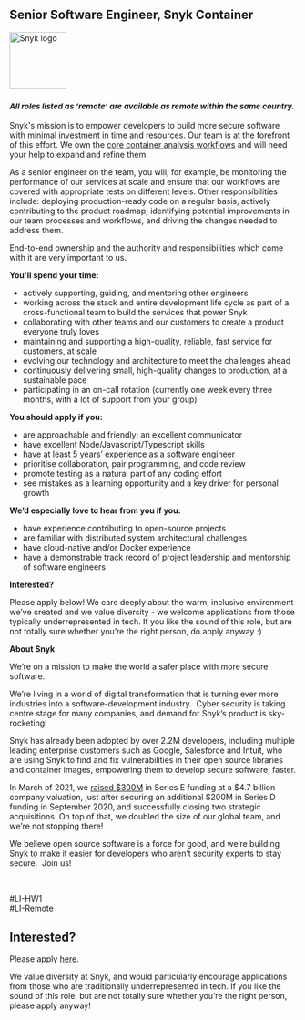 Senior Software Engineer, Snyk Container
---

<img src="https://res.cloudinary.com/snyk/image/upload/v1537345894/press-kit/brand/logo-black.png" width="100" alt="Snyk logo" />

<h3><em><strong><sub>All roles listed as ‘remote’ are available as remote within the same country.</sub></strong></em></h3>
<p><span style="font-weight: 400;">Snyk's mission is to empower developers to build more secure software with minimal investment in time and resources. Our team is at the forefront of this effort. We own the <a href="https://snyk.io/product/container-vulnerability-management/" target="_blank">core container analysis workflows</a> and will need your help to expand and refine them.</span></p>
<p><span style="font-weight: 400;">As a senior engineer on the team, you will, for example, be monitoring the performance of our services at scale and ensure that our workflows are covered with appropriate tests on different levels. Other responsibilities include: deploying production-ready code on a regular basis, actively contributing to the product roadmap; identifying potential improvements in our team processes and workflows, and driving the changes needed to address them.</span></p>
<p><span style="font-weight: 400;">End-to-end ownership and the authority and responsibilities which come with it are very important to us.</span></p>
<p><strong>You'll spend your time:</strong></p>
<ul>
<li style="font-weight: 400;"><span style="font-weight: 400;">actively supporting, guiding, and mentoring other engineers</span></li>
<li style="font-weight: 400;"><span style="font-weight: 400;">working across the stack and entire development life cycle as part of a cross-functional team to build the services that power Snyk</span></li>
<li style="font-weight: 400;"><span style="font-weight: 400;">collaborating with other teams and our customers to create a product everyone truly loves</span></li>
<li style="font-weight: 400;"><span style="font-weight: 400;">maintaining and supporting a high-quality, reliable, fast service for customers, at scale</span></li>
<li style="font-weight: 400;"><span style="font-weight: 400;">evolving our technology and architecture to meet the challenges ahead</span></li>
<li style="font-weight: 400;"><span style="font-weight: 400;">continuously delivering small, high-quality changes to production, at a sustainable pace</span></li>
<li style="font-weight: 400;"><span style="font-weight: 400;">participating in an on-call rotation (currently one week every three months, with a lot of support from your group)</span></li>
</ul>
<p><strong>You should apply if you:</strong></p>
<ul>
<li style="font-weight: 400;"><span style="font-weight: 400;">are approachable and friendly; an excellent communicator</span></li>
<li style="font-weight: 400;"><span style="font-weight: 400;">have excellent Node/Javascript/Typescript skills</span></li>
<li style="font-weight: 400;"><span style="font-weight: 400;">have at least 5 years’ experience as a software engineer</span></li>
<li style="font-weight: 400;"><span style="font-weight: 400;">prioritise collaboration, pair programming, and code review</span></li>
<li style="font-weight: 400;"><span style="font-weight: 400;">promote testing as a natural part of any coding effort</span></li>
<li style="font-weight: 400;"><span style="font-weight: 400;">see mistakes as a learning opportunity and a key driver for personal growth</span></li>
</ul>
<p><strong>We’d especially love to hear from you if you:</strong></p>
<ul>
<li style="font-weight: 400;"><span style="font-weight: 400;">have experience contributing to open-source projects</span></li>
<li style="font-weight: 400;"><span style="font-weight: 400;">are familiar with distributed system architectural challenges</span></li>
<li style="font-weight: 400;"><span style="font-weight: 400;">have cloud-native and/or Docker experience</span></li>
<li style="font-weight: 400;"><span style="font-weight: 400;">have a demonstrable track record of project leadership and mentorship of software engineers</span></li>
</ul>
<p><strong>Interested?</strong></p>
<p><span style="font-weight: 400;">Please apply below! We care deeply about the warm, inclusive environment we’ve created and we value diversity - we welcome applications from those typically underrepresented in tech. If you like the sound of this role, but are not totally sure whether you’re the right person, do apply anyway :)</span></p>
<p class="p1"><span class="s1"><strong>About Snyk</strong></span></p>
<p><span style="font-weight: 400;">We’re on a mission to make the world a safer place with more secure software.</span></p>
<p><span style="font-weight: 400;">We’re living in a world of digital transformation that is turning ever more industries into a software-development industry.&nbsp; Cyber security is taking centre stage for many companies, and demand for Snyk’s product is sky-rocketing!&nbsp;&nbsp;</span></p>
<p><span style="font-weight: 400;">Snyk has already been adopted by over 2.2M developers, including multiple leading enterprise customers such as Google, Salesforce and Intuit, who are using Snyk to find and fix vulnerabilities in their open source libraries and container images, empowering them to develop secure software, faster.</span></p>
<p><span style="font-weight: 400;">In March of 2021, we <a href="https://snyk.io/news/snyk-advances-developer-first-security-with-series-e-investment/" target="_blank">raised $300M</a> in Series E funding at a $4.7 billion company valuation, just after securing an additional $200M in Series D funding in September 2020, and successfully closing two strategic acquisitions. On top of that, we doubled the size of our global team, and we’re not stopping there!&nbsp;&nbsp;</span></p>
<p><span style="font-weight: 400;">We believe open source software is a force for good, and we’re building Snyk to make it easier for developers who aren’t security experts to stay secure.&nbsp; Join us!</span></p>
<p>&nbsp;</p>
<p><span style="font-weight: 400;">#LI-HW1<br>#LI-Remote</span></p>

Interested?
---

Please apply [here](https://boards.greenhouse.io/snyk/jobs/5083776002#app).

We value diversity at Snyk, and would particularly encourage applications from those who are traditionally underrepresented in tech.
If you like the sound of this role, but are not totally sure whether you’re the right person, please apply anyway!
